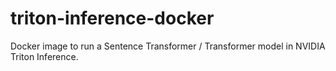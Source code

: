 # triton-inference-docker
Docker image to run a Sentence Transformer / Transformer model in NVIDIA Triton Inference.
